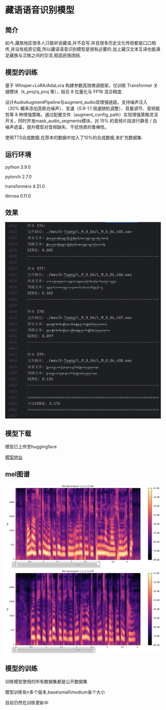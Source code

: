 # 藏语语音识别模型

## 简介
如今,藏族地区很多人只能听说藏语,并不会写.并且很多历史文化传统都是口口相传,并没有纸质记载,所以藏语语音识别模型是很有必要的.加上藏汉文本互译也能满足藏族与汉族之间的交流,稳固民族团结.

## 模型的训练
基于 Whisper+LoRA/AdaLora 构建参数高效微调框架，仅训练 Transformer 关键模块（k_proj/q_proj 等），结合 8 位量化与 FP16 混合精度.

设计AudioAugmentPipeline与augment_audio双增强链路，支持噪声注入（30% 概率添加高斯白噪声）、变速（0.9-1.1 倍速随机调整）、音量调节、音频裁剪等 8 种增强策略，通过配置文件（augment_config_path）实现增强策略灵活开关，同时开发mask_audio_segments模块，对 15% 的音频片段进行静音 / 白噪声遮盖，提升模型对音频缺失、干扰场景的鲁棒性。

使用TTS合成数据,在原本的数据中加入了10%的合成数据,来扩充数据集.

## 运行环境

python                  3.9.0

pytorch                 2.7.0

transformers            4.31.0

librosa                 0.11.0

## 效果
![推理效果](cer.png)


## 模型下载
模型已上传至huggingface

[模型地址](https://huggingface.co/unwang/tibetan_ASR_small/tree/main)

## mel图谱
![实例1](L_F_0_13_002_mel.png)
![实例2](L_F_0_13_030_mel.png)

## 模型的训练
训练模型使用的所有数据集都是公开数据集

模型训练有n多个版本,base\small\mudium各个大小

目前仍然在训练更新中
